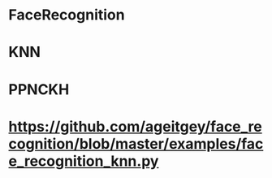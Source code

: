 # FaceRecognition
# KNN
# PPNCKH
# https://github.com/ageitgey/face_recognition/blob/master/examples/face_recognition_knn.py
